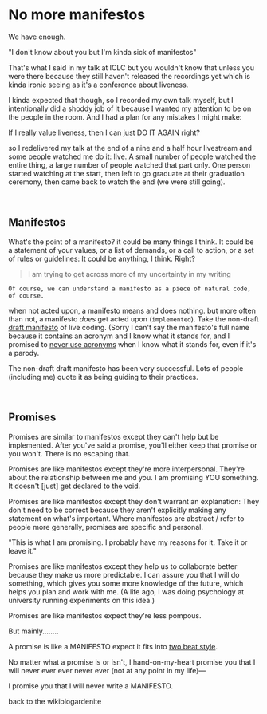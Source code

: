 # No more manifestos

We have enough.

"I don't know about you but I'm kinda sick of manifestos"

That's what I said in my talk at ICLC but you wouldn't know that unless you were there because they still haven't released the recordings yet which is kinda ironic seeing as it's a conference about liveness.

I kinda expected that though, so I recorded my own talk myself, but I intentionally did a shoddy job of it because I wanted my attention to be on the people in the room. And I had a plan for any mistakes I might make:

If I really value liveness, then I can [just](https://xoxo.zone/@annika/115017302076971618) DO IT AGAIN right?

so I redelivered my talk at the end of a nine and a half hour livestream and some people watched me do it: live. A small number of people watched the entire thing, a large number of people watched that part only. One person started watching at the start, then left to go graduate at their graduation ceremony, then came back to watch the end (we were still going).

<br>

## Manifestos

What's the point of a manifesto? it could be many things I think. It could be a statement of your values, or a list of demands, or a call to action, or a set of rules or guidelines: It could be anything, I think. Right?

> I am trying to get across more of my uncertainty in my writing

```
Of course, we can understand a manifesto as a piece of natural code, of course.
```

when not acted upon, a manifesto means and does nothing. but more often than not, a manifesto *does* get acted upon (`implemented`). Take the non-draft [draft manifesto](https://toplap.org/wiki/ManifestoDraft) of live coding. (Sorry I can't say the manifesto's full name because it contains an acronym and I know what it stands for, and I promised to [never use acronyms](https://www.todepond.com/wikiblogarden/academia/style/never/use/acronyms/) when I know what it stands for, even if it's a parody.

The non-draft draft manifesto has been very successful. Lots of people (including me) quote it as being guiding to their practices.

<br>

## Promises

Promises are similar to manifestos except they can't help but be implemented. After you've said a promise, you'll either keep that promise or you won't. There is no escaping that.

Promises are like manifestos except they're more interpersonal. They're about the relationship between me and you. I am promising YOU something. It doesn't [just] get declared to the void.

Promises are like manifestos except they don't warrant an explanation: They don't need to be correct because they aren't explicitly making any statement on what's important. Where manifestos are abstract / refer to people more generally, promises are specific and personal.

"This is what I am promising. I probably have my reasons for it. Take it or leave it."

Promises are like manifestos except they help us to collaborate better because they make us more predictable. I can assure you that I will do something, which gives you some more knowledge of the future, which helps you plan and work with me. (A life ago, I was doing psychology at university running experiments on this idea.)

Promises are like manifestos expect they're less pompous.

But mainly........

A promise is like a MANIFESTO expect it fits into [two beat style](https://www.todepond.com/wikiblogarden/academia/style/two-beat).

No matter what a promise is or isn't, I hand-on-my-heart promise you that I will never ever ever never ever (not at any point in my life)—

I promise you that I will never write a MANIFESTO.

back to the wikiblogardenite
